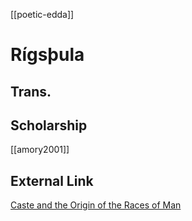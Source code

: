 [[poetic-edda]]
# Rígsþula
## Trans.
## Scholarship
[[amory2001]]

## External Link
[Caste and the Origin of the Races of Man](https://aryaakasha.com/2017/04/02/caste-and-the-origin-of-the-races-of-man/)